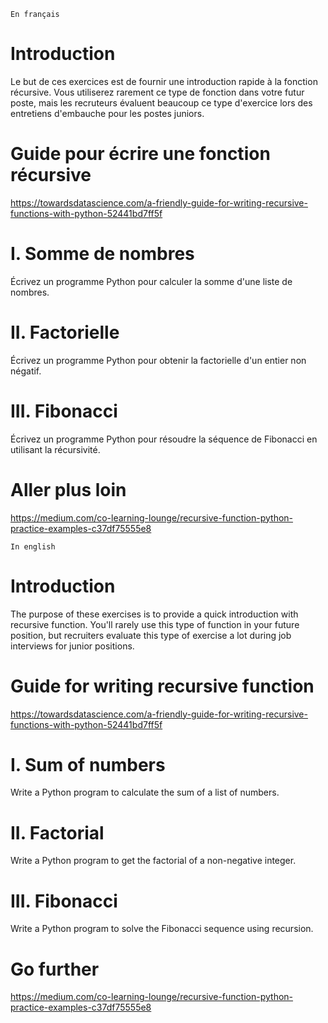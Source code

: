 `En français`

# Introduction

Le but de ces exercices est de fournir une introduction rapide à la fonction récursive. Vous utiliserez rarement ce type de fonction dans votre futur poste, mais les recruteurs évaluent beaucoup ce type d'exercice lors des entretiens d'embauche pour les postes juniors.

# Guide pour écrire une fonction récursive

https://towardsdatascience.com/a-friendly-guide-for-writing-recursive-functions-with-python-52441bd7ff5f

# I. Somme de nombres

Écrivez un programme Python pour calculer la somme d'une liste de nombres.

# II. Factorielle

Écrivez un programme Python pour obtenir la factorielle d'un entier non négatif.

# III. Fibonacci

Écrivez un programme Python pour résoudre la séquence de Fibonacci en utilisant la récursivité.

# Aller plus loin

https://medium.com/co-learning-lounge/recursive-function-python-practice-examples-c37df75555e8

`In english`

# Introduction

The purpose of these exercises is to provide a quick introduction with recursive function. You'll rarely use this type of function in your future position, but recruiters evaluate this type of exercise a lot during job interviews for junior positions. 

# Guide for writing recursive function

https://towardsdatascience.com/a-friendly-guide-for-writing-recursive-functions-with-python-52441bd7ff5f

# I. Sum of numbers

Write a Python program to calculate the sum of a list of numbers.

# II. Factorial

Write a Python program to get the factorial of a non-negative integer.

# III. Fibonacci

Write a Python program to solve the Fibonacci sequence using recursion.

# Go further

https://medium.com/co-learning-lounge/recursive-function-python-practice-examples-c37df75555e8